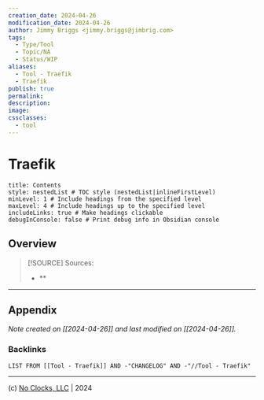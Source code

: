 ```yaml
---
creation_date: 2024-04-26
modification_date: 2024-04-26
author: Jimmy Briggs <jimmy.briggs@jimbrig.com>
tags:
  - Type/Tool
  - Topic/NA
  - Status/WIP
aliases:
  - Tool - Traefik
  - Traefik
publish: true
permalink:
description:
image:
cssclasses:
  - tool
---
```



# Traefik

```table-of-contents
title: Contents 
style: nestedList # TOC style (nestedList|inlineFirstLevel)
minLevel: 1 # Include headings from the specified level
maxLevel: 4 # Include headings up to the specified level
includeLinks: true # Make headings clickable
debugInConsole: false # Print debug info in Obsidian console
```

## Overview

> [!SOURCE] Sources:
> - **

***

## Appendix

*Note created on [[2024-04-26]] and last modified on [[2024-04-26]].*

### Backlinks

```dataview
LIST FROM [[Tool - Traefik]] AND -"CHANGELOG" AND -"//Tool - Traefik"
```

***

(c) [No Clocks, LLC](https://github.com/noclocks) | 2024